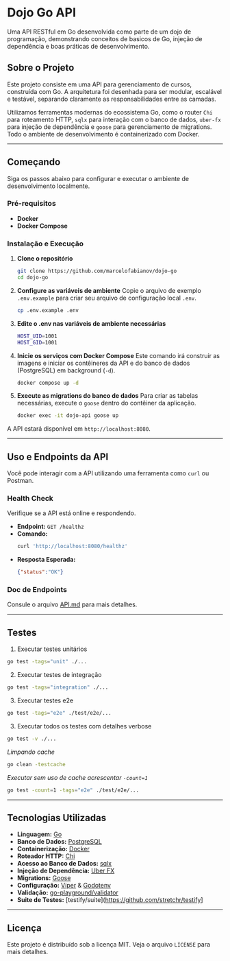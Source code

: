 # Dojo Go API

Uma API RESTful em Go desenvolvida como parte de um dojo de programação, demonstrando conceitos de basicos de Go, injeção de dependência e boas práticas de desenvolvimento.

## Sobre o Projeto

Este projeto consiste em uma API para gerenciamento de cursos, construída com Go. A arquitetura foi desenhada para ser modular, escalável e testável, separando claramente as responsabilidades entre as camadas.

Utilizamos ferramentas modernas do ecossistema Go, como o router `Chi` para roteamento HTTP, `sqlx` para interação com o banco de dados, `uber-fx` para injeção de dependência e `goose` para gerenciamento de migrations. Todo o ambiente de desenvolvimento é containerizado com Docker.

---

## Começando

Siga os passos abaixo para configurar e executar o ambiente de desenvolvimento localmente.

### Pré-requisitos

* **Docker**
* **Docker Compose**

### Instalação e Execução

1.  **Clone o repositório**
    ```bash
    git clone https://github.com/marcelofabianov/dojo-go
    cd dojo-go
    ```

2.  **Configure as variáveis de ambiente**
    Copie o arquivo de exemplo `.env.example` para criar seu arquivo de configuração local `.env`.
    ```bash
    cp .env.example .env
    ```

3. **Edite o .env nas variáveis de ambiente necessárias**
    ```bash
    HOST_UID=1001
    HOST_GID=1001
    ```

4.  **Inicie os serviços com Docker Compose**
    Este comando irá construir as imagens e iniciar os contêineres da API e do banco de dados (PostgreSQL) em background (`-d`).
    ```bash
    docker compose up -d
    ```

5.  **Execute as migrations do banco de dados**
    Para criar as tabelas necessárias, execute o `goose` dentro do contêiner da aplicação.
    ```bash
    docker exec -it dojo-api goose up
    ```

A API estará disponível em `http://localhost:8080`.

---

## Uso e Endpoints da API

Você pode interagir com a API utilizando uma ferramenta como `curl` ou Postman.

### Health Check

Verifique se a API está online e respondendo.

* **Endpoint:** `GET /healthz`
* **Comando:**
    ```bash
    curl 'http://localhost:8080/healthz'
    ```
* **Resposta Esperada:**
    ```json
    {"status":"OK"}
    ```

### Doc de Endpoints

Consule o arquivo [API.md](API.md) para mais detalhes.

---

## Testes

1. Executar testes unitários

```bash
go test -tags="unit" ./...
```

2. Executar testes de integração

```bash
go test -tags="integration" ./...
```

3. Executar testes e2e

```bash
go test -tags="e2e" ./test/e2e/...
```

3. Executar todos os testes com detalhes verbose

```bash
go test -v ./...
```

_Limpando cache_

```bash
go clean -testcache
```

_Executar sem uso de cache acrescentar `-count=1`_

```bash
go test -count=1 -tags="e2e" ./test/e2e/...
```

---

## Tecnologias Utilizadas

* **Linguagem:** [Go](https://golang.org/)
* **Banco de Dados:** [PostgreSQL](https://www.postgresql.org/)
* **Containerização:** [Docker](https://www.docker.com/)
* **Roteador HTTP:** [Chi](https://github.com/go-chi/chi)
* **Acesso ao Banco de Dados:** [sqlx](https://github.com/jmoiron/sqlx)
* **Injeção de Dependência:** [Uber FX](https://github.com/uber-go/fx)
* **Migrations:** [Goose](https://github.com/pressly/goose)
* **Configuração:** [Viper](https://github.com/spf13/viper) & [Godotenv](https://github.com/joho/godotenv)
* **Validação:** [go-playground/validator](https://github.com/go-playground/validator)
* **Suite de Testes:** [testify/suite](https://github.com/stretchr/testify]

---

## Licença

Este projeto é distribuído sob a licença MIT. Veja o arquivo `LICENSE` para mais detalhes.
